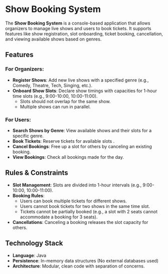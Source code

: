 #  Show Booking System

The **Show Booking System** is a console-based application that allows organizers to manage live shows and users to book tickets. It supports features like show registration, slot onboarding, ticket booking, cancellation, and viewing available shows based on genres.

##  Features

### For Organizers:
- **Register Shows**: Add new live shows with a specified genre (e.g., Comedy, Theatre, Tech, Singing, etc.).
- **Onboard Show Slots**: Declare show timings with capacities for 1-hour time slots (e.g., 9:00-10:00, 10:00-11:00).
  - Slots should not overlap for the same show.
  - Multiple shows can run in parallel.
  
### For Users:
- **Search Shows by Genre**: View available shows and their slots for a specific genre.
- **Book Tickets**: Reserve tickets for available slots .
- **Cancel Bookings**: Free up a slot for others by canceling an existing booking.
- **View Bookings**: Check all bookings made for the day.

##  Rules & Constraints
- **Slot Management**: Slots are divided into 1-hour intervals (e.g., 9:00-10:00, 10:00-11:00).
- **Booking Rules**:
  - Users can book multiple tickets for different shows.
  - Users cannot book tickets for two shows in the same time slot.
  - Tickets cannot be partially booked (e.g., a slot with 2 seats cannot accommodate a booking for 3 seats).
- **Cancellations**: Canceling a booking releases the slot capacity for others.

##  Technology Stack
- **Language**: Java
- **Persistence**: In-memory data structures (No external databases used)
- **Architecture**: Modular, clean code with separation of concerns.

